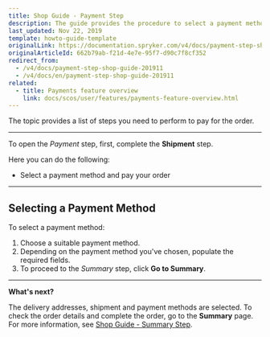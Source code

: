 ```yaml
---
title: Shop Guide - Payment Step
description: The guide provides the procedure to select a payment method for the order in the Storefront.
last_updated: Nov 22, 2019
template: howto-guide-template
originalLink: https://documentation.spryker.com/v4/docs/payment-step-shop-guide-201911
originalArticleId: 662b79ab-f21d-4e7e-95f7-d90c7f8cf352
redirect_from:
  - /v4/docs/payment-step-shop-guide-201911
  - /v4/docs/en/payment-step-shop-guide-201911
related:
  - title: Payments feature overview
    link: docs/scos/user/features/payments-feature-overview.html
---
```


The topic provides a list of steps you need to perform to pay for the order.
***

To open the *Payment* step, first, complete the **Shipment** step.

Here you can do the following:
* Select a payment method and pay your order
***

## Selecting a Payment Method

To select a payment method:
1. Choose a suitable payment method.
2. Depending on the payment method you've chosen, populate the required fields.
3. To proceed to the *Summary* step, click **Go to Summary**.
***
**What's next?**

The delivery addresses, shipment and payment methods are selected. To check the order details and complete the order, go to the **Summary** page.
For more information, see [Shop Guide - Summary Step](/docs/scos/user/shop-user-guides/shop-guide-checkout/shop-guide-summary-step.html).

<!-- Last review date: Sep 24, 2019 -->
